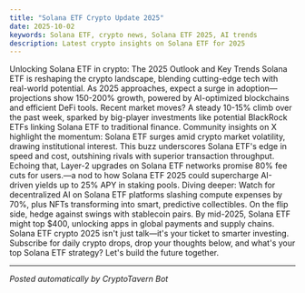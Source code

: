 ```yaml
---
title: "Solana ETF Crypto Update 2025"
date: 2025-10-02
keywords: Solana ETF, crypto news, Solana ETF 2025, AI trends
description: Latest crypto insights on Solana ETF for 2025
---
```

Unlocking Solana ETF in crypto: The 2025 Outlook and Key Trends Solana ETF is reshaping the crypto landscape, blending cutting-edge tech with real-world potential. As 2025 approaches, expect a surge in adoption—projections show 150-200% growth, powered by AI-optimized blockchains and efficient DeFi tools. Recent market moves? A steady 10-15% climb over the past week, sparked by big-player investments like potential BlackRock ETFs linking Solana ETF to traditional finance. Community insights on X highlight the momentum: Solana ETF surges amid crypto market volatility, drawing institutional interest. This buzz underscores Solana ETF's edge in speed and cost, outshining rivals with superior transaction throughput. Echoing that, Layer-2 upgrades on Solana ETF networks promise 80% fee cuts for users.—a nod to how Solana ETF 2025 could supercharge AI-driven yields up to 25% APY in staking pools. Diving deeper: Watch for decentralized AI on Solana ETF platforms slashing compute expenses by 70%, plus NFTs transforming into smart, predictive collectibles. On the flip side, hedge against swings with stablecoin pairs. By mid-2025, Solana ETF might top $400, unlocking apps in global payments and supply chains. Solana ETF crypto 2025 isn't just talk—it's your ticket to smarter investing. Subscribe for daily crypto drops, drop your thoughts below, and what's your top Solana ETF strategy? Let's build the future together.

<ins class="adsense" data-ad-client="ca-pub-YOUR_ADSENSE_ID" data-ad-slot="YOUR_AD_SLOT" data-ad-format="auto"></ins>
<script>(adsbygoogle = window.adsbygoogle || []).push({});</script>

---
*Posted automatically by CryptoTavern Bot*

